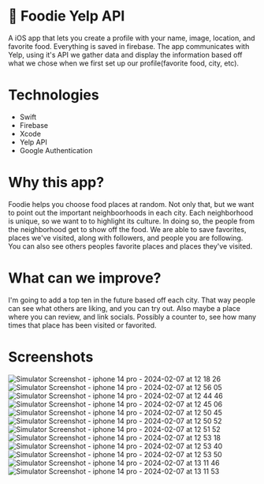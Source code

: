 # 🌮 Foodie Yelp API
A iOS app that lets you create a profile with your name, image, location, and favorite food. Everything is saved in firebase. The app communicates with Yelp, using it's API we gather data
and display the information based off what we chose when we first set up our profile(favorite food, city, etc). 

# Technologies

- Swift
- Firebase
- Xcode
- Yelp API
- Google Authentication

# Why this app?
Foodie helps you choose food places at random. Not only that, but we want to point out the important neighboorhoods in each city. Each neighborhood is unique, so we want to to highlight its 
culture. In doing so, the people from the neighborhood get to show off the food. We are able to save favorites, places we've visited, along with followers, and people you are following. You 
can also see others peoples favorite places and places they've visited. 

# What can we improve?
I'm going to add a top ten in the future based off each city. That way people can see what others are liking, and you can try out. Also maybe a place where you can review, and link socials.
Possibly a counter to, see how many times that place has been visited or favorited.

# Screenshots
![Simulator Screenshot - iphone 14 pro - 2024-02-07 at 12 18 26](https://github.com/jdvilla94/Foodie-Yelp-API/assets/44591756/10c14699-b6d6-4b71-b5c3-453cb54689c6)
![Simulator Screenshot - iphone 14 pro - 2024-02-07 at 12 56 05](https://github.com/jdvilla94/Foodie-Yelp-API/assets/44591756/6ded7ae4-eb09-491f-9f64-8b9201e961f3)
![Simulator Screenshot - iphone 14 pro - 2024-02-07 at 12 44 46](https://github.com/jdvilla94/Foodie-Yelp-API/assets/44591756/cdecae62-ab4b-460c-8181-f7483522e0f0)
![Simulator Screenshot - iphone 14 pro - 2024-02-07 at 12 45 06](https://github.com/jdvilla94/Foodie-Yelp-API/assets/44591756/31bbba8d-7aec-4286-b792-ca2e7aba8aab)
![Simulator Screenshot - iphone 14 pro - 2024-02-07 at 12 50 45](https://github.com/jdvilla94/Foodie-Yelp-API/assets/44591756/5060c798-ac9e-461e-a9cd-340d81cebb53)
![Simulator Screenshot - iphone 14 pro - 2024-02-07 at 12 50 52](https://github.com/jdvilla94/Foodie-Yelp-API/assets/44591756/e8707a74-439e-45fc-868c-dfd42050fc0e)
![Simulator Screenshot - iphone 14 pro - 2024-02-07 at 12 51 52](https://github.com/jdvilla94/Foodie-Yelp-API/assets/44591756/17623bd2-8ace-472e-b6b4-0fe142d039c9)
![Simulator Screenshot - iphone 14 pro - 2024-02-07 at 12 53 18](https://github.com/jdvilla94/Foodie-Yelp-API/assets/44591756/c67f0c1b-6d4a-41d6-aaa2-f859f111a720)
![Simulator Screenshot - iphone 14 pro - 2024-02-07 at 12 53 40](https://github.com/jdvilla94/Foodie-Yelp-API/assets/44591756/8a8c7d66-794d-419a-97ea-597316c3b0bd)
![Simulator Screenshot - iphone 14 pro - 2024-02-07 at 12 53 50](https://github.com/jdvilla94/Foodie-Yelp-API/assets/44591756/d14fc80a-5a80-44b5-80e2-acfc91787613)
![Simulator Screenshot - iphone 14 pro - 2024-02-07 at 13 11 46](https://github.com/jdvilla94/Foodie-Yelp-API/assets/44591756/091e7ae6-560a-486d-87bc-e4e2296e6f05)
![Simulator Screenshot - iphone 14 pro - 2024-02-07 at 13 11 53](https://github.com/jdvilla94/Foodie-Yelp-API/assets/44591756/3020759f-4c23-49d4-9e14-fc357d5c659f)
